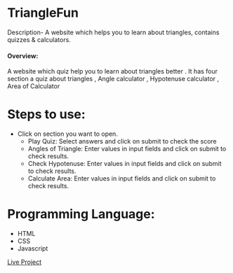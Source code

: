 <h1>TriangleFun</h1>

Description- A website which helps you to learn about triangles, contains quizzes & calculators.

<h4> Overview: </h4>
A website which quiz help you to learn about triangles better . It has four section a quiz about triangles , Angle calculator , Hypotenuse calculator , Area of Calculator


# Steps to use: 
 - Click on section you want to open.
    - Play Quiz: Select answers and click on submit to check the score
    - Angles of Triangle: Enter values in input fields and click on submit to check results.
    - Check Hypotenuse: Enter values in input fields and click on submit to check results.
    - Calculate Area: Enter values in input fields and click on submit to check results.

# Programming Language: 
 - HTML
 - CSS
 - Javascript

  [Live Project](https://trianglefunmark12.netlify.app/)
